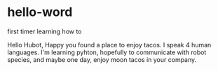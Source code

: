 # hello-word
first timer learning how to 

Hello Hubot,
Happy you found a place to enjoy tacos. 
I speak 4 human languages. I'm learning pyhton, hopefully to communicate with robot species, and maybe one day, enjoy moon tacos in your company.
